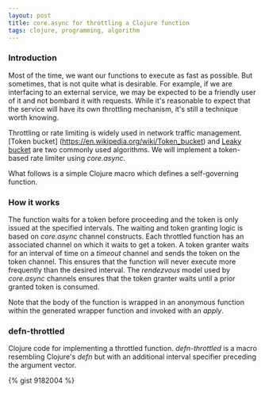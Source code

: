 ```yaml
---
layout: post
title: core.async for throttling a Clojure function
tags: clojure, programming, algorithm
---
```


### Introduction

Most of the time, we want our functions to execute as fast as
possible. But sometimes, that is not quite what is desirable. For example,
if we are interfacing to an external service, we may be expected to be
a friendly user of it and not bombard it with requests. While it's
reasonable to expect that the service will have its own throttling
mechanism, it's still a technique worth knowing.

Throttling or rate limiting is widely used in network traffic
management. [Token bucket] (https://en.wikipedia.org/wiki/Token_bucket)
and [Leaky bucket](https://en.wikipedia.org/wiki/Leaky_bucket) are two
commonly used algorithms. We will implement a token-based rate limiter
using _core.async_.

What follows is a simple Clojure macro which defines a self-governing
function.

### How it works
The function waits for a token before proceeding and
the token is only issued at the specified intervals. The waiting and
token granting logic is based on _core.async_ channel constructs. Each
throttled function has an associated channel on which it waits to get
a token. A token granter waits for an interval of time on a _timeout_
channel and sends the token on the token channel. This ensures that
the function will never execute more frequently than the desired
interval. The _rendezvous_ model used by _core.async_ channels ensures
that the token granter waits until a prior granted token is consumed.

Note that the body of the function is wrapped in an anonymous function
within the generated wrapper function and invoked with an _apply_.

### defn-throttled
Clojure code for implementing a throttled function. _defn-throttled_
is a macro resembling Clojure's _defn_ but with an additional interval
specifier preceding the argument vector.

{% gist 9182004 %}
